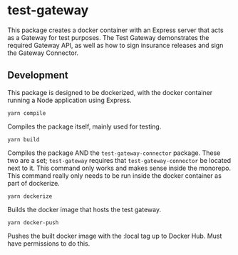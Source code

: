 # test-gateway

This package creates a docker container with an Express server that acts as a Gateway for test purposes. The Test Gateway demonstrates the required Gateway API, as well as how to sign insurance releases and sign the Gateway Connector.

## Development

This package is designed to be dockerized, with the docker container running a Node application using Express.

`yarn compile`

Compiles the package itself, mainly used for testing.

`yarn build`

Compiles the package AND the `test-gateway-connector` package. These two are a set; `test-gateway` requires that `test-gateway-connector` be located next to it. This command only works and makes sense inside the monorepo. This command really only needs to be run inside the docker container as part of dockerize.

`yarn dockerize`

Builds the docker image that hosts the test gateway. 

`yarn docker-push`

Pushes the built docker image with the :local tag up to Docker Hub. Must have permissions to do this.